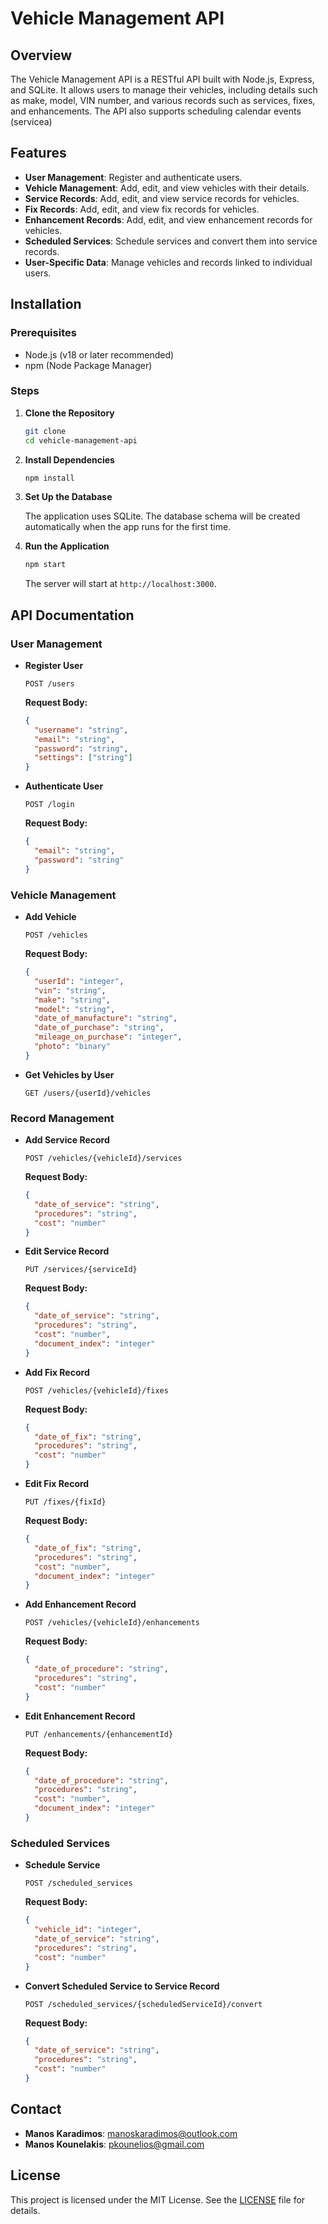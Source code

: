 # Vehicle Management API

## Overview

The Vehicle Management API is a RESTful API built with Node.js, Express, and SQLite. It allows users to manage their vehicles, including details such as make, model, VIN number, and various records such as services, fixes, and enhancements. The API also supports scheduling calendar events (servicea)

## Features

- **User Management**: Register and authenticate users.
- **Vehicle Management**: Add, edit, and view vehicles with their details.
- **Service Records**: Add, edit, and view service records for vehicles.
- **Fix Records**: Add, edit, and view fix records for vehicles.
- **Enhancement Records**: Add, edit, and view enhancement records for vehicles.
- **Scheduled Services**: Schedule services and convert them into service records.
- **User-Specific Data**: Manage vehicles and records linked to individual users.

## Installation

### Prerequisites

- Node.js (v18 or later recommended)
- npm (Node Package Manager)

### Steps

1. **Clone the Repository**

   ```bash
   git clone 
   cd vehicle-management-api
   ```

2. **Install Dependencies**

   ```bash
   npm install
   ```

3. **Set Up the Database**

   The application uses SQLite. The database schema will be created automatically when the app runs for the first time.

4. **Run the Application**

   ```bash
   npm start
   ```

   The server will start at `http://localhost:3000`.

## API Documentation

### User Management

- **Register User**

  ```http
  POST /users
  ```

  **Request Body:**

  ```json
  {
    "username": "string",
    "email": "string",
    "password": "string",
    "settings": ["string"]
  }
  ```

- **Authenticate User**

  ```http
  POST /login
  ```

  **Request Body:**

  ```json
  {
    "email": "string",
    "password": "string"
  }
  ```

### Vehicle Management

- **Add Vehicle**

  ```http
  POST /vehicles
  ```

  **Request Body:**

  ```json
  {
    "userId": "integer",
    "vin": "string",
    "make": "string",
    "model": "string",
    "date_of_manufacture": "string",
    "date_of_purchase": "string",
    "mileage_on_purchase": "integer",
    "photo": "binary"
  }
  ```

- **Get Vehicles by User**

  ```http
  GET /users/{userId}/vehicles
  ```

### Record Management

- **Add Service Record**

  ```http
  POST /vehicles/{vehicleId}/services
  ```

  **Request Body:**

  ```json
  {
    "date_of_service": "string",
    "procedures": "string",
    "cost": "number"
  }
  ```

- **Edit Service Record**

  ```http
  PUT /services/{serviceId}
  ```

  **Request Body:**

  ```json
  {
    "date_of_service": "string",
    "procedures": "string",
    "cost": "number",
    "document_index": "integer"
  }
  ```

- **Add Fix Record**

  ```http
  POST /vehicles/{vehicleId}/fixes
  ```

  **Request Body:**

  ```json
  {
    "date_of_fix": "string",
    "procedures": "string",
    "cost": "number"
  }
  ```

- **Edit Fix Record**

  ```http
  PUT /fixes/{fixId}
  ```

  **Request Body:**

  ```json
  {
    "date_of_fix": "string",
    "procedures": "string",
    "cost": "number",
    "document_index": "integer"
  }
  ```

- **Add Enhancement Record**

  ```http
  POST /vehicles/{vehicleId}/enhancements
  ```

  **Request Body:**

  ```json
  {
    "date_of_procedure": "string",
    "procedures": "string",
    "cost": "number"
  }
  ```

- **Edit Enhancement Record**

  ```http
  PUT /enhancements/{enhancementId}
  ```

  **Request Body:**

  ```json
  {
    "date_of_procedure": "string",
    "procedures": "string",
    "cost": "number",
    "document_index": "integer"
  }
  ```

### Scheduled Services

- **Schedule Service**

  ```http
  POST /scheduled_services
  ```

  **Request Body:**

  ```json
  {
    "vehicle_id": "integer",
    "date_of_service": "string",
    "procedures": "string",
    "cost": "number"
  }
  ```

- **Convert Scheduled Service to Service Record**

  ```http
  POST /scheduled_services/{scheduledServiceId}/convert
  ```

  **Request Body:**

  ```json
  {
    "date_of_service": "string",
    "procedures": "string",
    "cost": "number"
  }
  ```

## Contact

- **Manos Karadimos**: [manoskaradimos@outlook.com](mailto:manoskaradimos@outlook.com)
- **Manos Kounelakis**: [pkounelios@gmail.com](mailto:pkounelios@gmail.com)

## License

This project is licensed under the MIT License. See the [LICENSE](LICENSE) file for details.

